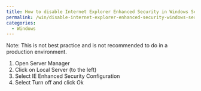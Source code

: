 ```yaml
---
title: How to disable Internet Explorer Enhanced Security in Windows Server 2012 R2
permalink: /win/disable-internet-explorer-enhanced-security-windows-server-2012-r2/
categories:
  - Windows
---
```

Note: This is not best practice and is not recommended to do in a production environment.

  1. Open Server Manager
  2. Click on Local Server (to the left)
  3. Select IE Enhanced Security Configuration
  4. Select Turn off and click Ok
